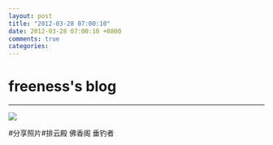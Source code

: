 ```yaml
---
layout: post
title: "2012-03-28 07:00:10"
date: 2012-03-28 07:00:10 +0800
comments: true
categories: 
---
```


# freeness's blog

----------

![](http://okqmqrbgo.bkt.clouddn.com/201203280700101.jpg)

>
\#分享照片\#排云殿 佛香阁 垂钓者